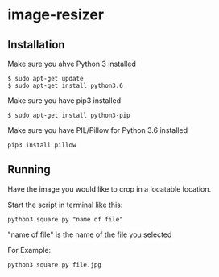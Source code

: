 # image-resizer
## Installation

Make sure you ahve Python 3 installed
```
$ sudo apt-get update
$ sudo apt-get install python3.6
```

Make sure you have pip3 installed
```
$ sudo apt-get install python3-pip
```

Make sure you have PIL/Pillow for Python 3.6 installed
```
pip3 install pillow
```

## Running
Have the image you would like to crop in a locatable location.

Start the script in terminal like this:
```
python3 square.py "name of file"
```
"name of file" is the name of the file you selected

For Example:
```
python3 square.py file.jpg
```
